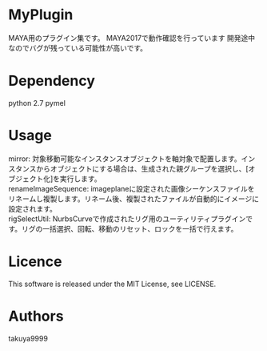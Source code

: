 # MyPlugin
MAYA用のプラグイン集です。
MAYA2017で動作確認を行っています
開発途中なのでバグが残っている可能性が高いです。

# Dependency
python 2.7
pymel

# Usage
mirror: 対象移動可能なインスタンスオブジェクトを軸対象で配置します。インスタンスからオブジェクトにする場合は、生成された親グループを選択し、[オブジェクト化]を実行します。  
renameImageSequence: imageplaneに設定された画像シーケンスファイルをリネームし複製します。リネーム後、複製されたファイルが自動的にイメージに設定されます。  
rigSelectUtil: NurbsCurveで作成されたリグ用のユーティリティプラグインです。リグの一括選択、回転、移動のリセット、ロックを一括で行えます。  

# Licence
This software is released under the MIT License, see LICENSE.

# Authors
takuya9999
